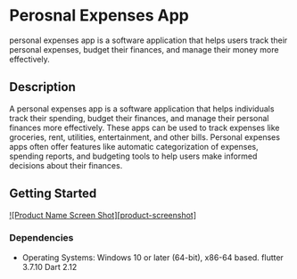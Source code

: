 # Perosnal Expenses App

 personal expenses app is a software application that helps users track their personal expenses, budget their finances, and manage their money more effectively.

## Description

A personal expenses app is a software application that helps individuals track their spending, budget their finances, and manage their personal finances more effectively. These apps can be used to track expenses like groceries, rent, utilities, entertainment, and other bills. Personal expenses apps often offer features like automatic categorization of expenses, spending reports, and budgeting tools to help users make informed decisions about their finances.

## Getting Started
[![Product Name Screen Shot][product-screenshot]](https://example.com)

### Dependencies

* Operating Systems: Windows 10 or later (64-bit), x86-64 based.
flutter 3.7.10
Dart 2.12

